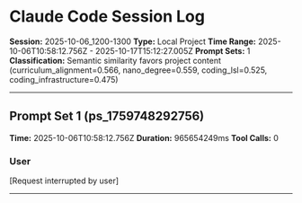 # Claude Code Session Log

**Session:** 2025-10-06_1200-1300
**Type:** Local Project
**Time Range:** 2025-10-06T10:58:12.756Z - 2025-10-17T15:12:27.005Z
**Prompt Sets:** 1
**Classification:** Semantic similarity favors project content (curriculum_alignment=0.566, nano_degree=0.559, coding_lsl=0.525, coding_infrastructure=0.475)

---

<a name="ps_1759748292756"></a>
## Prompt Set 1 (ps_1759748292756)

**Time:** 2025-10-06T10:58:12.756Z
**Duration:** 965654249ms
**Tool Calls:** 0

### User

[Request interrupted by user]

---

